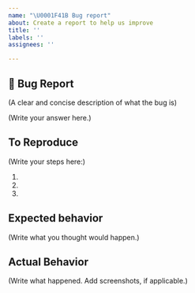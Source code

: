 ```yaml
---
name: "\U0001F41B Bug report"
about: Create a report to help us improve
title: ''
labels: ''
assignees: ''

---
```


## 🐛 Bug Report

(A clear and concise description of what the bug is)

(Write your answer here.)

## To Reproduce

(Write your steps here:)

1.
2.
3.

## Expected behavior

<!--
  How did you expect your project to behave?
  It's fine if you're not sure your understanding is correct.
  Just write down what you thought would happen.
-->

(Write what you thought would happen.)

## Actual Behavior

<!--
  Did something go wrong?
  Is something broken, or not behaving as you expected?
  Describe this section in detail, and attach screenshots if possible.
  Don't just say "it doesn't work"!
-->

(Write what happened. Add screenshots, if applicable.)
